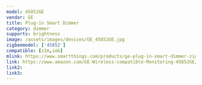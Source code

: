 ```yaml
---
model: 45852GE
vendor: GE
title: Plug-in Smart Dimmer
category: dimmer
supports: brightness
image: /assets/images/devices/GE_45852GE.jpg
zigbeemodel: ['45852']
compatible: [z2m,iob]
mlink: https://www.smartthings.com/products/ge-plug-in-smart-dimmer-zigbee
link: https://www.amazon.com/GE-Wireless-compatible-Monitoring-45852GE/dp/B019G6RQCS
link2: 
link3: 
---
```




